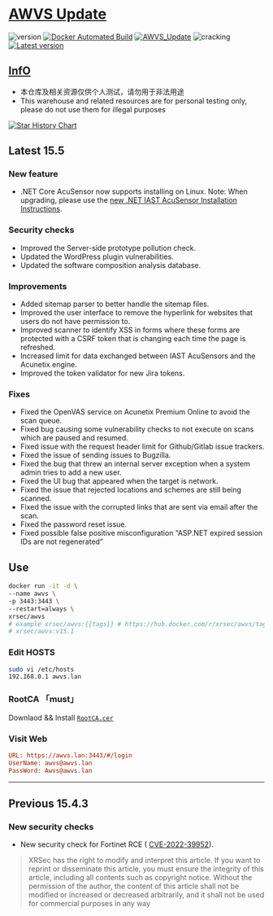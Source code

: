 # [AWVS Update](https://awvs.vercel.app/)

![version](https://img.shields.io/badge/Version-15.5-da282a)  [![Docker Automated Build](https://img.shields.io/docker/automated/xrsec/awvs?label=Build&logo=docker&style=flat-square)](https://hub.docker.com/r/xrsec/awvs) [![AWVS_Update](https://github.com/XRSec/AWVS-Update/actions/workflows/AWVS_Update.yml/badge.svg)](https://github.com/XRSec/AWVS-Update/actions/workflows/AWVS_Update.yml) ![cracking](https://img.shields.io/badge/No-cracking-da282a) [![Latest version](https://img.shields.io/badge/fahai.org-法海之路-da282a)](https://www.fahai.org)

## [InfO](https://www.acunetix.com/support/build-history/)

- 本仓库及相关资源仅供个人测试，请勿用于非法用途
- This warehouse and related resources are for personal testing only, please do not use them for illegal purposes

[![Star History Chart](https://api.star-history.com/svg?repos=XRSec/AWVS-Update&type=Date)](https://star-history.com/#XRSec/AWVS-Update&Date)

## Latest 15.5

### New feature

- .NET Core AcuSensor now supports installing on Linux. Note: When upgrading, please use the [new .NET IAST AcuSensor Installation Instructions](https://www.acunetix.com/support/docs/wvs/deploying-acusensor-for-net-core/).

### Security checks

- Improved the Server-side prototype pollution check.
- Updated the WordPress plugin vulnerabilities.
- Updated the software composition analysis database.

### Improvements

- Added sitemap parser to better handle the sitemap files.
- Improved the user interface to remove the hyperlink for websites that users do not have permission to.
- Improved scanner to identify XSS in forms where these forms are protected with a CSRF token that is changing each time the page is refreshed.
- Increased limit for data exchanged between IAST AcuSensors and the Acunetix engine.
- Improved the token validator for new Jira tokens.

### Fixes

- Fixed the OpenVAS service on Acunetix Premium Online to avoid the scan queue.
- Fixed bug causing some vulnerability checks to not execute on scans which are paused and resumed.
- Fixed issue with the request header limit for Github/Gitlab issue trackers.
- Fixed the issue of sending issues to Bugzilla.
- Fixed the bug that threw an internal server exception when a system admin tries to add a new user.
- Fixed the UI bug that appeared when the target is network.
- Fixed the issue that rejected locations and schemes are still being scanned.
- Fixed the issue with the corrupted links that are sent via email after the scan.
- Fixed the password reset issue.
- Fixed possible false positive misconfiguration “ASP.NET expired session IDs are not regenerated”

## Use

```bash
docker run -it -d \
--name awvs \
-p 3443:3443 \
--restart=always \
xrsec/awvs
# example xrsec/awvs:{{tags}} # https://hub.docker.com/r/xrsec/awvs/tags
# xrsec/awvs:v15.1
```

### Edit HOSTS

```bash
sudo vi /etc/hosts
192.168.0.1 awvs.lan
```

### RootCA 「must」

Downlaod && Install [`RootCA.cer`](https://cdn.jsdelivr.net/gh/XRSec/AWVS-Update@main/.github/resources/ca.cer)

### Visit Web

```ini
URL: https://awvs.lan:3443/#/login
UserName: awvs@awvs.lan
PassWord: Awvs@awvs.lan
```

<hr>

## Previous 15.4.3

### New security checks

- New security check for Fortinet RCE ( [CVE-2022-39952](https://nvd.nist.gov/vuln/detail/CVE-2022-39952)).

> XRSec has the right to modify and interpret this article. If you want to reprint or disseminate this article, you must ensure the integrity of this article, including all contents such as copyright notice. Without the permission of the author, the content of this article shall not be modified or increased or decreased arbitrarily, and it shall not be used for commercial purposes in any way